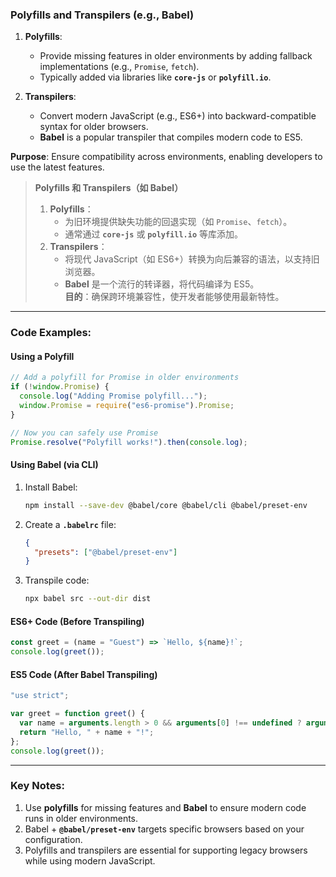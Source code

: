 ### Polyfills and Transpilers (e.g., Babel)

<audio src="C:\Users\10691\Downloads\Polyfills_  Pro.mp3"></audio>

1. **Polyfills**:  
   - Provide missing features in older environments by adding fallback implementations (e.g., `Promise`, `fetch`).  
   - Typically added via libraries like **`core-js`** or **`polyfill.io`**.

2. **Transpilers**:  
   - Convert modern JavaScript (e.g., ES6+) into backward-compatible syntax for older browsers.  
   - **Babel** is a popular transpiler that compiles modern code to ES5.

**Purpose**: Ensure compatibility across environments, enabling developers to use the latest features.

> **Polyfills 和 Transpilers（如 Babel）**  
>
> <audio src="C:\Users\10691\Downloads\Polyfills：     .mp3"></audio>
>
> 1. **Polyfills**：  
>    - 为旧环境提供缺失功能的回退实现（如 `Promise`、`fetch`）。  
>    - 通常通过 **`core-js`** 或 **`polyfill.io`** 等库添加。  
> 2. **Transpilers**：  
>    - 将现代 JavaScript（如 ES6+）转换为向后兼容的语法，以支持旧浏览器。  
>    - **Babel** 是一个流行的转译器，将代码编译为 ES5。  
>    **目的**：确保跨环境兼容性，使开发者能够使用最新特性。

---

### Code Examples:

#### **Using a Polyfill**

<audio src="C:\Users\10691\Downloads\这段代码展示了如何为旧环境添加.mp3"></audio>

```javascript
// Add a polyfill for Promise in older environments
if (!window.Promise) {
  console.log("Adding Promise polyfill...");
  window.Promise = require("es6-promise").Promise;
}

// Now you can safely use Promise
Promise.resolve("Polyfill works!").then(console.log);
```

#### **Using Babel (via CLI)**

<audio src="C:\Users\10691\Downloads\这段代码展示了如何使用Babe.mp3"></audio>

1. Install Babel:
   ```bash
   npm install --save-dev @babel/core @babel/cli @babel/preset-env
   ```

2. Create a **`.babelrc`** file:
   ```json
   {
     "presets": ["@babel/preset-env"]
   }
   ```

3. Transpile code:
   ```bash
   npx babel src --out-dir dist
   ```

#### **ES6+ Code (Before Transpiling)**
```javascript
const greet = (name = "Guest") => `Hello, ${name}!`;
console.log(greet());
```

#### **ES5 Code (After Babel Transpiling)**
```javascript
"use strict";

var greet = function greet() {
  var name = arguments.length > 0 && arguments[0] !== undefined ? arguments[0] : "Guest";
  return "Hello, " + name + "!";
};
console.log(greet());
```

---

### Key Notes:

<audio src="C:\Users\10691\Downloads\1. Use __polyfi.mp3"></audio>

1. Use **polyfills** for missing features and **Babel** to ensure modern code runs in older environments.  
2. Babel + **`@babel/preset-env`** targets specific browsers based on your configuration.  
3. Polyfills and transpilers are essential for supporting legacy browsers while using modern JavaScript.